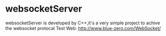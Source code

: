 # websocketServer
websocketServer is developed by C++,it's a very simple project to achive the websocket protocal
Test Web: http://www.blue-zero.com/WebSocket/

